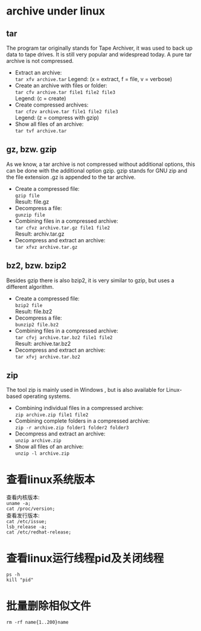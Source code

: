 # archive under linux 
## tar
The program tar originally stands for Tape Archiver, it was used to back up data to tape drives. It is still very popular and widespread today. A pure tar archive is not compressed.  
* Extract an archive:  
`tar xfv archive.tar`
Legend: (x = extract, f = file, v = verbose)  
* Create an archive with files or folder:  
`tar cfv archive.tar file1 file2 file3`  
Legend: (c = create)  
* Create compressed archives:  
`tar cfzv archive.tar file1 file2 file3`  
Legend: (z = compress with gzip)  
* Show all files of an archive:  
`tar tvf archive.tar`  
## gz, bzw. gzip
As we know, a tar archive is not compressed without additional options, this can be done with the additional option gzip. gzip stands for GNU zip and the file extension .gz is appended to the tar archive.  
* Create a compressed file:  
`gzip file`  
Result: file.gz  
* Decompress a file:  
`gunzip file`  
* Combining files in a compressed archive:  
`tar cfvz archive.tar.gz file1 file2`  
Result: archiv.tar.gz  
* Decompress and extract an archive:  
`tar xfvz archive.tar.gz`    
## bz2, bzw. bzip2
Besides gzip there is also bzip2, it is very similar to gzip, but uses a different algorithm.   
* Create a compressed file:  
`bzip2 file`  
Result: file.bz2  
* Decompress a file:  
`bunzip2 file.bz2`  
* Combining files in a compressed archive:  
`tar cfvj archive.tar.bz2 file1 file2`  
Result: archive.tar.bz2  
* Decompress and extract an archive:  
`tar xfvj archive.tar.bz2`  
## zip  
The tool zip is mainly used in Windows , but is also available for Linux-based operating systems.  
* Combining individual files in a compressed archive:  
`zip archive.zip file1 file2`  
* Combining complete folders in a compressed archive:  
`zip -r archive.zip folder1 folder2 folder3`  
* Decompress and extract an archive:  
`unzip archive.zip`  
* Show all files of an archive:  
`unzip -l archive.zip`
# 查看linux系统版本
查看内核版本:  
`uname -a;`   
`cat /proc/version;`  
查看发行版本:  
`cat /etc/issue;`  
`lsb_release -a;`  
`cat /etc/redhat-release;`  
# 查看linux运行线程pid及关闭线程
`ps -h`  
`kill "pid"`
# 批量删除相似文件
`rm -rf name{1..200}name`  
